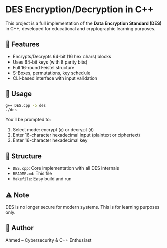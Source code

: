 # DES Encryption/Decryption in C++

This project is a full implementation of the **Data Encryption Standard (DES)** in C++, developed for educational and cryptographic learning purposes.

## 🔐 Features
- Encrypts/Decrypts 64-bit (16 hex chars) blocks
- Uses 64-bit keys (with 8 parity bits)
- Full 16-round Feistel structure
- S-Boxes, permutations, key schedule
- CLI-based interface with input validation

## 🧪 Usage

```bash
g++ DES.cpp -o des
./des
```

You’ll be prompted to:
1. Select mode: encrypt (`e`) or decrypt (`d`)
2. Enter 16-character hexadecimal input (plaintext or ciphertext)
3. Enter 16-character hexadecimal key

## 📁 Structure
- `DES.cpp`: Core implementation with all DES internals
- `README.md`: This file
- `Makefile`: Easy build and run

## ⚠️ Note
DES is no longer secure for modern systems. This is for learning purposes only.

## 🧠 Author
Ahmed – Cybersecurity & C++ Enthusiast
